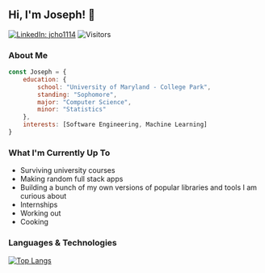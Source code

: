 ## Hi, I'm Joseph! 👋
[![LinkedIn: jcho1114](https://img.shields.io/badge/-jcho114-blue?style=flat-square&logo=Linkedin&logoColor=white)](https://www.linkedin.com/in/jcho1114/)
![Visitors](https://visitor-badge.laobi.icu/badge?page_id=Jcho114.Jcho114)

### About Me

```javascript
const Joseph = {
    education: {
        school: "University of Maryland - College Park",
        standing: "Sophomore",
        major: "Computer Science",
        minor: "Statistics"
    },
    interests: [Software Engineering, Machine Learning]
}
```

### What I'm Currently Up To

- Surviving university courses
- Making random full stack apps
- Building a bunch of my own versions of popular libraries and tools I am curious about
- Internships
- Working out
- Cooking

### Languages & Technologies

[![Top Langs](https://github-readme-stats.vercel.app/api/top-langs/?username=Jcho114)](https://github.com/anuraghazra/github-readme-stats)

